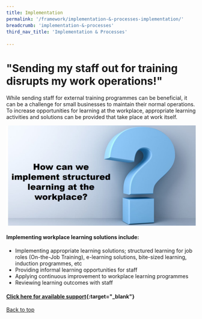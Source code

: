 ```yaml
---
title: Implementation
permalink: '/framework/implementation-&-processes-implementation/'
breadcrumb: 'implementation-&-processes'
third_nav_title: 'Implementation & Processes'

---
```




# **"Sending my staff out for training disrupts my work operations!"**

		
While sending staff for external training programmes can be beneficial, it can be a challenge for small businesses to maintain their normal operations. To increase opportunities for learning at the workplace, appropriate learning activities and solutions can be provided that take place at work itself.


<img src="/images/implementation/inp.jpg">

#### **Implementing workplace learning solutions include:**

- Implementing appropriate learning solutions; structured learning for job roles (On-the-Job Training), e-learning solutions, bite-sized learning, induction programmes, etc
- Providing informal learning opportunities for staff
- Applying continuous improvement to workplace learning programmes
- Reviewing learning outcomes with staff


#### [Click here for available support](https://www.workplacelearning.gov.sg/framework/implementation-&-processes-support/){:target="_blank"}

[Back to top](#top)
